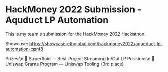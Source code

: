 # HackMoney 2022 Submission - Aquduct LP Automation
This is my team's submission for the HackMoney 2022 Hackathon. 

Showcase:
https://showcase.ethglobal.com/hackmoney2022/aqueduct-lp-automation-cpnf8

Prizes:\n
🌊 Superfluid — Best Project Streaming In/Out LP Positions\n
🥉 Uniswap Grants Program — Uniswap Tooling (3rd place)
